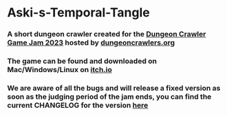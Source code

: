 # Aski-s-Temporal-Tangle
### A short dungeon crawler created for the  [Dungeon Crawler Game Jam 2023](https://itch.io/jam/dcjam2023) hosted by [dungeoncrawlers.org](https://dungeoncrawlers.org)
### The game can be found and downloaded on Mac/Windows/Linux on [itch.io](https://turtledave501.itch.io/askis-temporal-tangle)
### We are aware of all the bugs and will release a fixed version as soon as the judging period of the jam ends, you can find the current CHANGELOG for the version [here](https://github.com/Janda2304/Aski-s-Temporal-Tangle/blob/main/1.2%20CHANGELOG.md)

